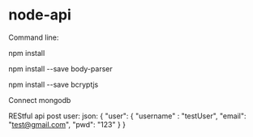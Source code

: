 # node-api

Command line: 

npm install

npm install --save body-parser

npm install --save bcryptjs

Connect mongodb

REStful api post user:
json:
{
	"user": {
		"username" : "testUser",
		"email": "test@gmail.com",
		"pwd": "123"
	}
}

